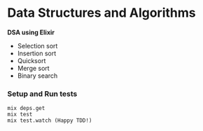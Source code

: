# Data Structures and Algorithms

**DSA using Elixir**

* Selection sort
* Insertion sort
* Quicksort
* Merge sort
* Binary search

### Setup and Run tests
	mix deps.get
	mix test
	mix test.watch (Happy TDD!)

